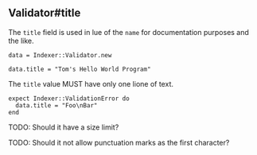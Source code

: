 ## Validator#title

The `title` field is used in lue of the `name` for documentation
purposes and the like.

    data = Indexer::Validator.new

    data.title = "Tom's Hello World Program"

The `title` value MUST have only one lione of text.

    expect Indexer::ValidationError do
      data.title = "Foo\nBar"
    end

TODO: Should it have a size limit?

TODO: Should it not allow punctuation marks as the first character?

